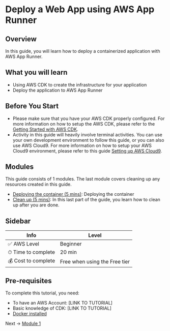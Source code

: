 # Deploy a Web App using AWS App Runner

## Overview

In this guide, you will learn how to deploy a containerized application with AWS App Runner.

## What you will learn

- Using AWS CDK to create the infrastructure for your application
- Deploy the application to AWS App Runner

## Before You Start
* Please make sure that you have your AWS CDK properly configured. For more information on how to setup the AWS CDK, please refer to the [Getting Started with AWS CDK](https://github.com/aws-developer-center/getting-started-cdk/blob/main/README.md).
* Activity in this guide will heavily involve terminal activities. You can use your own development environment to follow this guide, or you can also use AWS Cloud9. For more information on how to setup your AWS Cloud9 environment, please refer to this guide [Setting up AWS Cloud9](https://github.com/aws-developer-center/getting-started-setting-up-aws-environment/blob/main/module_004.md).

## Modules

This guide consists of 1 modules. The last module covers cleaning up any resources created in this guide.

- [Deploying the container (5 mins)](module_001.md): Deploying the container
- [Clean up (5 mins)](cleanup.md): In this last part of the guide, you learn how to clean up after you are done.

## Sidebar

| Info                | Level                                  |
| ------------------- | -------------------------------------- |
| ✅ AWS Level        | Beginner                               |
| ⏱ Time to complete  | 20 min                                 |
| 💰 Cost to complete | Free when using the Free tier |

## Pre-requisites

To complete this tutorial, you need:

- To have an AWS Account: [LINK TO TUTORIAL]
- Basic knowledge of CDK: [LINK TO TUTORIAL]
- [Docker installed](https://docs.docker.com/get-docker/)

Next -> [Module 1](module_001.md)
